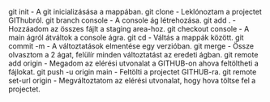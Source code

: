 git init - A git inicializásása a mappában.
git clone - Leklónoztam a projectet GIThubról.
git branch console - A console ág létrehozása.
git add . - Hozzáadom az összes fájlt a staging area-hoz.
git checkout console - A main ágról átváltok a console ágra.
git cd - Váltás a mappák között.
git commit -m - A változtatások elmentése egy verzióban.
git merge - Össze olvasztom a 2 ágat, felülír minden változtatást az eredeti ágban.
git remote add origin - Megadom az elérési utvonalat a GITHUB-on ahova feltöltheti a fájlokat.
git push -u origin main - Feltölti a projectet GITHUB-ra.
git remote set-url origin - Megváltoztatom az elérési utvonalat, hogy hova töltse fel a projectet.